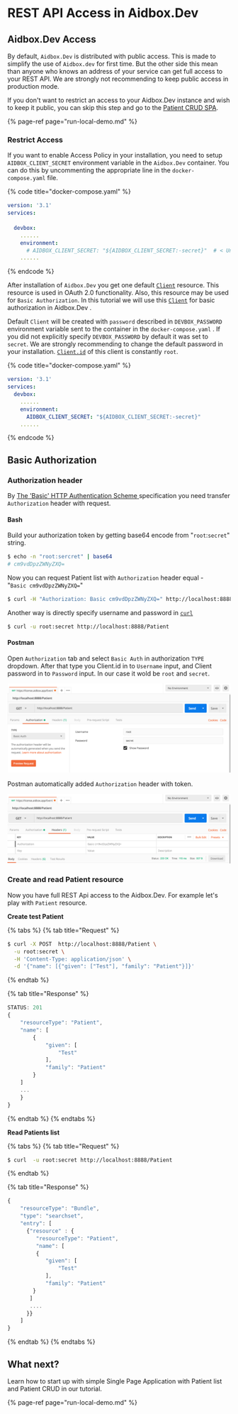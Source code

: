 # REST API Access in Aidbox.Dev

## Aidbox.Dev Access 

By default, `Aidbox.Dev` is distributed with public access. This is made to simplify the use of `Aidbox.dev` for first time. But the other side this mean than anyone who knows an address of your service can get full access to your REST API. We are strongly not recommending to keep public access in production mode.

If you don't want to restrict an access to your Aidbox.Dev instance and wish to keep it public, you can skip this step and go to the [Patient CRUD SPA](run-local-demo.md).

{% page-ref page="run-local-demo.md" %}

### Restrict Access

If you want to enable Access Policy in your installation, you need to setup `AIDBOX_CLIENT_SECRET` environment variable in the `Aidbox.Dev` container. You can do this by uncommenting the appropriate line in the `docker-compose.yaml` file.

{% code title="docker-compose.yaml" %}
```yaml
version: '3.1'
services:

  devbox:
    ......
    environment:
      # AIDBOX_CLIENT_SECRET: "${AIDBOX_CLIENT_SECRET:-secret}"  # < Uncomment this string
    ......
```
{% endcode %}

After installation of `Aidbox.Dev` you get one default [`Client`]() resource. This resource is used in OAuth 2.0 functionality. Also, this resource may be used for `Basic Authorization`. In this tutorial we will use this [`Client`]() for basic authorization in Aidbox.Dev .

Default `Client` will be created with `password` described in `DEVBOX_PASSWORD` environment variable sent to the container in the `docker-compose.yaml` . If you did not explicitly specify `DEVBOX_PASSWORD` by default it was set to `secret`. We are strongly recommending to change the default password in your installation. [`Client.id`]() of this client is constantly `root`.

{% code title="docker-compose.yaml" %}
```yaml
version: '3.1'
services:
  devbox:
    ......
    environment:
      AIDBOX_CLIENT_SECRET: "${AIDBOX_CLIENT_SECRET:-secret}"
    ......
```
{% endcode %}

## Basic Authorization

### Authorization header

By [The 'Basic' HTTP Authentication Scheme](https://tools.ietf.org/html/rfc7617)[ ](https://tools.ietf.org/html/rfc7617)specification you need transfer `Authorization` header with request.

#### Bash

Build your authorization token by getting base64 encode from "`root`:`secret`" string.

```bash
$ echo -n "root:sercret" | base64
# cm9vdDpzZWNyZXQ=
```

Now you can request Patient list with `Authorization` header equal -   
"`Basic cm9vdDpzZWNyZXQ=`"

```bash
$ curl -H "Authorization: Basic cm9vdDpzZWNyZXQ=" http://localhost:8888/Patient
```

Another way is directly specify username and password in [`curl`](https://curl.haxx.se)

```bash
$ curl -u root:secret http://localhost:8888/Patient
```

#### Postman

Open `Authorization` tab and select `Basic Auth` in authorization `TYPE` dropdown. After that type you Client.id in to `Username` input, and Client password in to `Password` input. In our case it wold be `root` and `secret`.

![Username and Password](../.gitbook/assets/screen-shot-2018-10-22-at-12.36.39.png)

Postman automatically added `Authorization` header with token.

![Automatic build Authorization header](../.gitbook/assets/screen-shot-2018-10-22-at-12.36.52.png)

### Create and read Patient resource

Now you have full REST Api access to the Aidbox.Dev. For example let's play with `Patient` resource. 

**Create test Patient**

{% tabs %}
{% tab title="Request" %}
```bash
$ curl -X POST  http://localhost:8888/Patient \
  -u root:secret \
  -H 'Content-Type: application/json' \
  -d '{"name": [{"given": ["Test"], "family": "Patient"}]}'
```
{% endtab %}

{% tab title="Response" %}
```javascript
STATUS: 201
{
    "resourceType": "Patient",
    "name": [
        {
            "given": [
                "Test"
            ],
            "family": "Patient"
        }
    ]
    ...    
    }
}
```
{% endtab %}
{% endtabs %}

**Read Patients list**

{% tabs %}
{% tab title="Request" %}
```bash
$ curl  -u root:secret http://localhost:8888/Patient
```
{% endtab %}

{% tab title="Response" %}
```javascript
{
    "resourceType": "Bundle",
    "type": "searchset",
    "entry": [
      {"resource" : {
         "resourceType": "Patient",
         "name": [
         {
            "given": [
                "Test"
            ],
            "family": "Patient"
        }
       ]
       ....
      }}
    ]
}
```
{% endtab %}
{% endtabs %}

## What next?

Learn how to start up with simple Single Page Application with Patient list and Patient CRUD in our tutorial.

{% page-ref page="run-local-demo.md" %}









